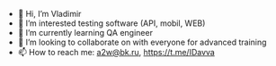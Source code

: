 - 👋 Hi, I’m Vladimir
- 👀 I’m interested testing software (API, mobil,  WEB)
- 🌱 I’m currently learning QA engineer
- 💞️ I’m looking to collaborate on with everyone for advanced training
- 📫 How to reach me: a2w@bk.ru, https://t.me/IDavva
